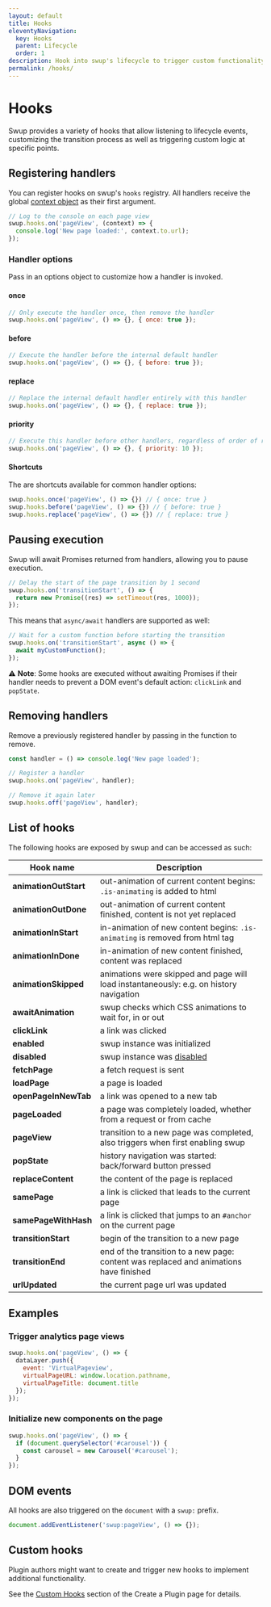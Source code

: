 ```yaml
---
layout: default
title: Hooks
eleventyNavigation:
  key: Hooks
  parent: Lifecycle
  order: 1
description: Hook into swup's lifecycle to trigger custom functionality.
permalink: /hooks/
---
```


# Hooks

Swup provides a variety of hooks that allow listening to lifecycle events,
customizing the transition process as well as triggering custom logic at specific
points.

## Registering handlers

You can register hooks on swup's `hooks` registry. All handlers receive the
global [context object](/context/) as their first argument.

```javascript
// Log to the console on each page view
swup.hooks.on('pageView', (context) => {
  console.log('New page loaded:', context.to.url);
});
```

### Handler options

Pass in an options object to customize how a handler is invoked.

#### once

```javascript
// Only execute the handler once, then remove the handler
swup.hooks.on('pageView', () => {}, { once: true });
```

#### before

```javascript
// Execute the handler before the internal default handler
swup.hooks.on('pageView', () => {}, { before: true });
```

#### replace

```javascript
// Replace the internal default handler entirely with this handler
swup.hooks.on('pageView', () => {}, { replace: true });
```

#### priority

```javascript
// Execute this handler before other handlers, regardless of order of registration
swup.hooks.on('pageView', () => {}, { priority: 10 });
```

#### Shortcuts

The are shortcuts available for common handler options:

```javascript
swup.hooks.once('pageView', () => {}) // { once: true }
swup.hooks.before('pageView', () => {}) // { before: true }
swup.hooks.replace('pageView', () => {}) // { replace: true }
```

## Pausing execution

Swup will await Promises returned from handlers, allowing you to pause execution.

```javascript
// Delay the start of the page transition by 1 second
swup.hooks.on('transitionStart', () => {
  return new Promise((res) => setTimeout(res, 1000));
});
```

This means that `async/await` handlers are supported as well:

```javascript
// Wait for a custom function before starting the transition
swup.hooks.on('transitionStart', async () => {
  await myCustomFunction();
});
```

⚠️ **Note**: Some hooks are executed without awaiting Promises if their handler needs
to prevent a DOM event's default action: `clickLink` and `popState`.

## Removing handlers

Remove a previously registered handler by passing in the function to remove.

```javascript
const handler = () => console.log('New page loaded');

// Register a handler
swup.hooks.on('pageView', handler);

// Remove it again later
swup.hooks.off('pageView', handler);
```

## List of hooks

The following hooks are exposed by swup and can be accessed as such:

<div class="events-table" data-table-with-anchor-links>

| Hook name                  | Description                                                                                                            |
| -------------------------- | ---------------------------------------------------------------------------------------------------------------------- |
| **animationOutStart**      | out-animation of current content begins: `.is-animating` is added to html                                              |
| **animationOutDone**       | out-animation of current content finished, content is not yet replaced                                                 |
| **animationInStart**       | in-animation of new content begins: `.is-animating` is removed from html tag                                           |
| **animationInDone**        | in-animation of new content finished, content was replaced                                                             |
| **animationSkipped**       | animations were skipped and page will load instantaneously: e.g. on history navigation                                 |
| **awaitAnimation**         | swup checks which CSS animations to wait for, in or out                                                                |
| **clickLink**              | a link was clicked                                                                                                     |
| **enabled**                | swup instance was initialized                                                                                          |
| **disabled**               | swup instance was [disabled](/api/methods/#destroy)                                                                    |
| **fetchPage**              | a fetch request is sent                                                                                                |
| **loadPage**               | a page is loaded                                                                                                       |
| **openPageInNewTab**       | a link was opened to a new tab                                                                                         |
| **pageLoaded**             | a page was completely loaded, whether from a request or from cache                                                     |
| **pageView**               | transition to a new page was completed, also triggers when first enabling swup                                         |
| **popState**               | history navigation was started: back/forward button pressed                                                            |
| **replaceContent**         | the content of the page is replaced                                                                                    |
| **samePage**               | a link is clicked that leads to the current page                                                                       |
| **samePageWithHash**       | a link is clicked that jumps to an `#anchor` on the current page                                                       |
| **transitionStart**        | begin of the transition to a new page                                                                                  |
| **transitionEnd**          | end of the transition to a new page: content was replaced and animations have finished                                 |
| **urlUpdated**             | the current page url was updated                                                                                       |

</div>

## Examples

### Trigger analytics page views

```javascript
swup.hooks.on('pageView', () => {
  dataLayer.push({
    event: 'VirtualPageview',
    virtualPageURL: window.location.pathname,
    virtualPageTitle: document.title
  });
});
```

### Initialize new components on the page

```javascript
swup.hooks.on('pageView', () => {
  if (document.querySelector('#carousel')) {
    const carousel = new Carousel('#carousel');
  }
});
```

## DOM events

All hooks are also triggered on the `document` with a `swup:` prefix.

```javascript
document.addEventListener('swup:pageView', () => {});
```

## Custom hooks

Plugin authors might want to create and trigger new hooks to implement additional functionality.

See the [Custom Hooks](/plugins/create-plugin/#custom-hooks) section of the Create a Plugin page
for details.

